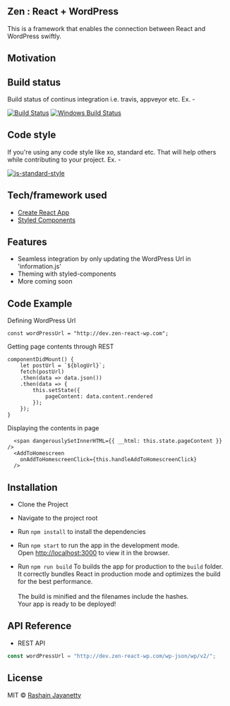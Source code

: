 ## Zen : React + WordPress
This is a framework that enables the connection between React and WordPress swiftly.

## Motivation


## Build status
Build status of continus integration i.e. travis, appveyor etc. Ex. - 

[![Build Status](https://travis-ci.org/akashnimare/foco.svg?branch=master)](https://travis-ci.org/akashnimare/foco)
[![Windows Build Status](https://ci.appveyor.com/api/projects/status/github/akashnimare/foco?branch=master&svg=true)](https://ci.appveyor.com/project/akashnimare/foco/branch/master)

## Code style
If you're using any code style like xo, standard etc. That will help others while contributing to your project. Ex. -

[![js-standard-style](https://img.shields.io/badge/code%20style-standard-brightgreen.svg?style=flat)](https://github.com/feross/standard) 

## Tech/framework used

- [Create React App](https://reactjs.org)
- [Styled Components](https://www.styled-components.com)

## Features
- Seamless integration by only updating the WordPress Url in 'information.js'
- Theming with styled-components
- More coming soon

## Code Example
Defining WordPress Url
``` react
const wordPressUrl = "http://dev.zen-react-wp.com";
```
Getting page contents through REST  
````
componentDidMount() {
    let postUrl = `${blogUrl}`;
    fetch(postUrl)
    .then(data => data.json())
    .then(data => {
        this.setState({
            pageContent: data.content.rendered
        });
    });
}
````
Displaying the contents in page
````
  <span dangerouslySetInnerHTML={{ __html: this.state.pageContent }} />
  <AddToHomescreen
    onAddToHomescreenClick={this.handleAddToHomescreenClick}
  />
````

## Installation
- Clone the Project

- Navigate to the project root  

- Run `npm install` to install the dependencies

- Run `npm start` 
to run the app in the development mode.<br>
Open [http://localhost:3000](http://localhost:3000) to view it in the browser.

- Run `npm run build`
To builds the app for production to the `build` folder.<br>
It correctly bundles React in production mode and optimizes the build for the best performance.
<br/><br/>The build is minified and the filenames include the hashes.<br>
Your app is ready to be deployed!

## API Reference

- REST API

```javascript
const wordPressUrl = "http://dev.zen-react-wp.com/wp-json/wp/v2/";
```

## License

MIT © [Rashain Jayanetty](rashainjayanetty.com)
